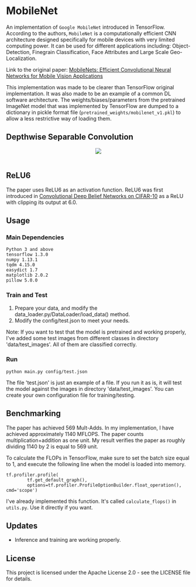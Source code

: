 # MobileNet
An implementation of `Google MobileNet` introduced in TensorFlow. According to the authors, `MobileNet` is a computationally efficient CNN architecture designed specifically for mobile devices with very limited computing power. It can be used for different applications including: Object-Detection, Finegrain Classification, Face Attributes and Large Scale Geo-Localization.

Link to the original paper: [MobileNets: Efficient Convolutional Neural Networks for Mobile Vision Applications](https://arxiv.org/abs/1704.04861)

This implementation was made to be clearer than TensorFlow original implementation. It was also made to be an example of a common DL software architecture. The weights/biases/parameters from the pretrained ImageNet model that was implemented by TensorFlow are dumped to a dictionary in pickle format file (`pretrained_weights/mobilenet_v1.pkl`) to allow a less restrictive way of loading them.


## Depthwise Separable Convolution
<div align="center">
<img src="https://github.com/MG2033/MobileNet/blob/master/figures/dws.png"><br><br>
</div>

## ReLU6
The paper uses ReLU6 as an activation function. ReLU6 was first introduced in [Convolutional Deep Belief Networks on CIFAR-10](https://www.cs.toronto.edu/~kriz/conv-cifar10-aug2010.pdf) as a ReLU with clipping its output at 6.0.

## Usage
### Main Dependencies
 ```
 Python 3 and above
 tensorflow 1.3.0
 numpy 1.13.1
 tqdm 4.15.0
 easydict 1.7
 matplotlib 2.0.2
 pillow 5.0.0
 ```

### Train and Test

1. Prepare your data, and modify the data_loader.py/DataLoader/load_data() method.
2. Modify the config/test.json to meet your needs.

Note: If you want to test that the model is pretrained and working properly, I've added some test images from different classes in directory 'data/test_images'. All of them are classified correctly.

### Run

```
python main.py config/test.json
```

The file 'test.json' is just an example of a file. If you run it as is, it will test the model against the images in directory 'data/test_images'. You can create your own configuration file for training/testing.

## Benchmarking
The paper has achieved 569 Mult-Adds. In my implementation, I have achieved approximately 1140 MFLOPS. The paper counts multiplication+addition as one unit. My result verifies the paper as roughly dividing 1140 by 2 is equal to 569 unit.

To calculate the FLOPs in TensorFlow, make sure to set the batch size equal to 1, and execute the following line when the model is loaded into memory.
```
tf.profiler.profile(
        tf.get_default_graph(),
        options=tf.profiler.ProfileOptionBuilder.float_operation(), cmd='scope')
```
I've already implemented this function. It's called ```calculate_flops()``` in `utils.py`. Use it directly if you want.

## Updates
* Inference and training are working properly.

## License
This project is licensed under the Apache License 2.0 - see the LICENSE file for details.


